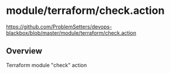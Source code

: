 # module/terraform/check.action

https://github.com/ProblemSetters/devops-blackbox/blob/master/module/terraform/check.action

## Overview

Terraform module "check" action



